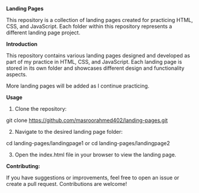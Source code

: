 **Landing Pages**

This repository is a collection of landing pages created for practicing HTML, CSS, and JavaScript. Each folder within this repository represents a different landing page project.

**Introduction**

This repository contains various landing pages designed and developed as part of my practice in HTML, CSS, and JavaScript. Each landing page is stored in its own folder and showcases different design and functionality aspects.

More landing pages will be added as I continue practicing.

**Usage**

1. Clone the repository:

git clone https://github.com/masroorahmed402/landing-pages.git

2. Navigate to the desired landing page folder:

cd landing-pages/landingpage1 or cd landing-pages/landingpage2

3. Open the index.html file in your browser to view the landing page.

**Contributing:**

If you have suggestions or improvements, feel free to open an issue or create a pull request. Contributions are welcome!

